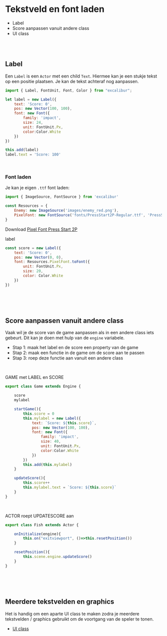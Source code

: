 # Tekstveld en font laden

- Label
- Score aanpassen vanuit andere class
- UI class

<br><Br>

## Label

Een `Label` is een `Actor` met een child `Text`. Hiermee kan je een stukje tekst op een positie plaatsen. Je kan de tekst achteraf nog aanpassen.

```javascript
import { Label, FontUnit, Font, Color } from "excalibur";

let label = new Label({
    text: 'Score: 0',
    pos: new Vector(100, 100),
    font: new Font({
        family: 'impact',
        size: 24,
        unit: FontUnit.Px,
        color:Color.White
    })
})

this.add(label)
label.text = 'Score: 100'
```
<br>

### Font laden

Je kan je eigen `.ttf` font laden:

```js
import { ImageSource, FontSource } from 'excalibur'

const Resources = {
    Enemy: new ImageSource('images/enemy_red.png'),
    PixelFont: new FontSource('fonts/PressStart2P-Regular.ttf', 'PressStart')
}
```
Download [Pixel Font Press Start 2P](https://fonts.google.com/specimen/Press+Start+2P)


label
```js
const score = new Label({
    text: 'Score: 0',
    pos: new Vector(0, 0),
    font: Resources.PixelFont.toFont({
        unit: FontUnit.Px,
        size: 20,
        color: Color.White
    })
})
```

<br><br><br>




## Score aanpassen vanuit andere class

Vaak wil je de score van de game aanpassen als in een andere class iets gebeurt. Dit kan je doen met hulp van de `engine` variabele. 

- Stap 1: maak het label en de score een property van de game
- Stap 2: maak een functie in de game om de score aan te passen
- Stap 3: roep deze functie aan vanuit een andere class

<br>

GAME met LABEL en SCORE
```javascript
export class Game extends Engine {

    score
    mylabel

    startGame(){
        this.score = 0
        this.mylabel = new Label({
            text: `Score: ${this.score}`,
            pos: new Vector(100, 100),
            font: new Font({
                family: 'impact',
                size: 40,
                unit: FontUnit.Px,
                color:Color.White
            })
        })
        this.add(this.mylabel)
    }

    updateScore(){
        this.score++
        this.mylabel.text = `Score: ${this.score}`
    }  
}
```
<Br>

ACTOR roept UPDATESCORE aan
```javascript
export class Fish extends Actor {

    onInitialize(engine){
        this.on("exitviewport", ()=>this.resetPosition())
    }

    resetPosition(){
        this.scene.engine.updateScore()
    }
}
```
<Br><br><br>

## Meerdere tekstvelden en graphics

Het is handig om een aparte UI class te maken zodra je meerdere tekstvelden / graphics gebruikt om de voortgang van de speler te tonen.

- [UI class](./ui.md)
